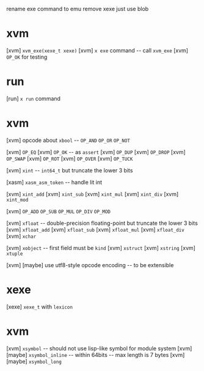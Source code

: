 rename exe command to emu
remove xexe just use blob

# xvm

[xvm] `xvm_exe(xexe_t xexe)`
[xvm] `x exe` command -- call `xvm_exe`
[xvm] `OP_OK` for testing

# run

[run] `x run` command

# xvm

[xvm] opcode about `xbool` -- `OP_AND` `OP_OR` `OP_NOT`

[xvm] `OP_EQ`
[xvm] `OP_OK` -- as `assert`
[xvm] `OP_DUP`
[xvm] `OP_DROP`
[xvm] `OP_SWAP`
[xvm] `OP_ROT`
[xvm] `OP_OVER`
[xvm] `OP_TUCK`

[xvm] `xint` -- `int64_t` but truncate the lower 3 bits

[xasm] `xasm_asm_token` -- handle lit int

[xvm] `xint_add`
[xvm] `xint_sub`
[xvm] `xint_mul`
[xvm] `xint_div`
[xvm] `xint_mod`

[xvm] `OP_ADD` `OP_SUB` `OP_MUL` `OP_DIV` `OP_MOD`

[xvm] `xfloat` -- double-precision floating-point but truncate the lower 3 bits
[xvm] `xfloat_add`
[xvm] `xfloat_sub`
[xvm] `xfloat_mul`
[xvm] `xfloat_div`
[xvm] `xchar`

[xvm] `xobject` -- first field must be `kind`
[xvm] `xstruct`
[xvm] `xstring`
[xvm] `xtuple`

[xvm] [maybe] use utf8-style opcode encoding -- to be extensible

# xexe

[xexe] `xexe_t` with `lexicon`

# xvm

[xvm] `xsymbol` -- should not use lisp-like symbol for module system
[xvm] [maybe] `xsymbol_inline` -- within 64bits -- max length is 7 bytes
[xvm] [maybe] `xsymbol_long`
